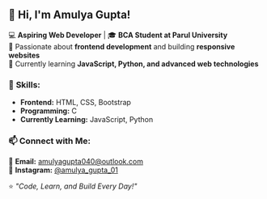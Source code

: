 ## 👋 Hi, I'm Amulya Gupta!  

💻 **Aspiring Web Developer** | 🎓 **BCA Student at Parul University**  
🚀 Passionate about **frontend development** and building **responsive websites**  
🌱 Currently learning **JavaScript, Python, and advanced web technologies**  

### 🔧 **Skills:**  
- **Frontend:** HTML, CSS, Bootstrap  
- **Programming:** C  
- **Currently Learning:** JavaScript, Python  

### 📫 **Connect with Me:**  
📧 **Email:** [amulyagupta040@outlook.com](mailto:amulyagupta040@outlook.com)  
📱 **Instagram:** [@amulya_gupta_01](https://www.instagram.com/amulya_gupta_01/)  

⭐ *"Code, Learn, and Build Every Day!"*  
